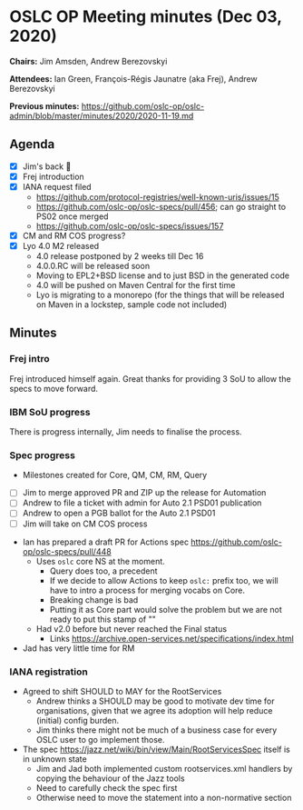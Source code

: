 # OSLC OP Meeting minutes (Dec 03, 2020)

**Chairs:** Jim Amsden, Andrew Berezovskyi

**Attendees:** Ian Green, François-Régis Jaunatre (aka Frej), Andrew Berezovskyi

**Previous minutes:** https://github.com/oslc-op/oslc-admin/blob/master/minutes/2020/2020-11-19.md

## Agenda

- [x] Jim's back 🎉
- [x] Frej introduction
- [x] IANA request filed
    - https://github.com/protocol-registries/well-known-uris/issues/15
    - https://github.com/oslc-op/oslc-specs/pull/456; can go straight to PS02 once merged
    - https://github.com/oslc-op/oslc-specs/issues/157
- [x] CM and RM COS progress?
- [x] Lyo 4.0 M2 released
    - 4.0 release postponed by 2 weeks till Dec 16
    - 4.0.0.RC will be released soon
    - Moving to EPL2+BSD license and to just BSD in the generated code
    - 4.0 will be pushed on Maven Central for the first time
    - Lyo is migrating to a monorepo (for the things that will be released on Maven in a lockstep, sample code not included)

## Minutes

### Frej intro

Frej introduced himself again. Great thanks for providing 3 SoU to allow the specs to move forward.

### IBM SoU progress

There is progress internally, Jim needs to finalise the process.

### Spec progress

- Milestones created for Core, QM, CM, RM, Query
- [ ] Jim to merge approved PR and ZIP up the release for Automation
- [ ] Andrew to file a ticket with admin for Auto 2.1 PSD01 publication
- [ ] Andrew to open a PGB ballot for the Auto 2.1 PSD01
- [ ] Jim will take on CM COS process
- Ian has prepared a draft PR for Actions spec https://github.com/oslc-op/oslc-specs/pull/448
    - Uses `oslc` core NS at the moment.
        - Query does too, a precedent
        - If we decide to allow Actions to keep `oslc:` prefix too, we will have to intro a process for merging vocabs on Core.
        - Breaking change is bad
        - Putting it as Core part would solve the problem but we are not ready to put this stamp of ""
    - Had v2.0 before but never reached the Final status
        - Links https://archive.open-services.net/specifications/index.html
- Jad has very little time for RM

### IANA registration

- Agreed to shift SHOULD to MAY for the RootServices
    - Andrew thinks a SHOULD may be good to motivate dev time for organisations, given that we agree its adoption will help reduce (initial) config burden.
    - Jim thinks there might not be much of a business case for every OSLC user to go implement those.
- The spec https://jazz.net/wiki/bin/view/Main/RootServicesSpec itself is in unknown state
    - Jim and Jad both implemented custom rootservices.xml handlers by copying the behaviour of the Jazz tools
    - Need to carefully check the spec first
    - Otherwise need to move the statement into a non-normative section
